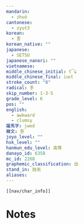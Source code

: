 ```yaml
---
mandarin:
  - zhuō
cantonese:
  - zyut3
korean:
  - 졸
korean_native: ""
japanese:
  - SETSU
japanese_nanori: ""
vietnamese:
middle_chinese_initial: t͡ɕ
middle_chinese_final: iuᴇt
stroke_count: "8"
radical: 手
skip_number: 1-3-5
grade_level: 6
pos: ""
english:
  - awkward
  - clumsy
羅馬字: jwed
韓文: 줟
joyo_level: ""
hsk_level: ""
hanmun_edu_level: 高等
danayo_id: 6358
mc_id: 2268
graphemic_classification: 出
stand_in: 拙劣
aliases:
---
```

```meta-bind-embed
[[nav/char_info]]
```

# Notes
